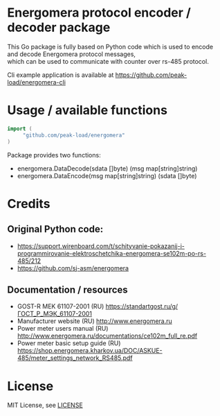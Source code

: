 # Energomera protocol encoder / decoder package                                                                                                                                                                                                                            
                                                                                                                                                                                                                                                                            
This Go package is fully based on Python code which is used to encode and decode Energomera protocol messages,                                                                                                                                                              
which can be used to communicate with counter over rs-485 protocol.                                                                                                                                                                                                         
                                                                                                                                                                                                                                                                            
Cli example application is available at https://github.com/peak-load/energomera-cli                                                                                                                                                                                                                 
                                                                                                                                                                                                                                                                            
# Usage  / available functions  

```go
import (
     "github.com/peak-load/energomera"
)
```

Package provides two functions:
* energomera.DataDecode(sdata []byte) (msg map[string]string)                                                                                                                                                                                                                 
* energomera.DataEncode(msg map[string]string) (sdata []byte)                                                                                                                                                                                                                                                                                                                                                                                                                                                                                        
                                                                                                                                                                                                                                                                            
# Credits 
## Original Python code: 
* https://support.wirenboard.com/t/schityvanie-pokazanij-i-programmirovanie-elektroschetchika-energomera-se102m-po-rs-485/212                                                                                                                                               
* https://github.com/sj-asm/energomera        

## Documentation / resources
* GOST-R MEK 61107-2001 (RU) https://standartgost.ru/g/ГОСТ_Р_МЭК_61107-2001
* Manufacturer website (RU) http://www.energomera.ru
* Power meter users manual (RU) http://www.energomera.ru/documentations/ce102m_full_re.pdf
* Power meter basic setup guide (RU) https://shop.energomera.kharkov.ua/DOC/ASKUE-485/meter_settings_network_RS485.pdf

# License
MIT License, see [LICENSE](https://github.com/peak-load/energomera/blob/main/LICENSE)
